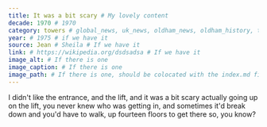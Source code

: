 ```yaml
---
title: It was a bit scary # My lovely content
decade: 1970 # 1970
category: towers # global_news, uk_news, oldham_news, oldham_history, towers, surrounding_estate # Always exactly one category
year: # 1975 # if we have it
source: Jean # Sheila # If we have it
link: # https://wikipedia.org/dsdsadsa # If we have it
image_alt: # If there is one
image_caption: # If there is one
image_path: # If there is one, should be colocated with the index.md file in the folder
---
```


I didn't like the entrance, and the lift, and it was a bit scary actually going up on the lift, you never knew who was getting in, and sometimes it'd break down and you'd have to walk, up fourteen floors to get there so, you know?
